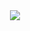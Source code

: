 <div id="header" align="center">
  <img src="{[BadgeURLHere](https://img.shields.io/badge/Telegram-2CA5E0?style=for-the-badge&logo=telegram&logoColor=white)}" />
</div>
